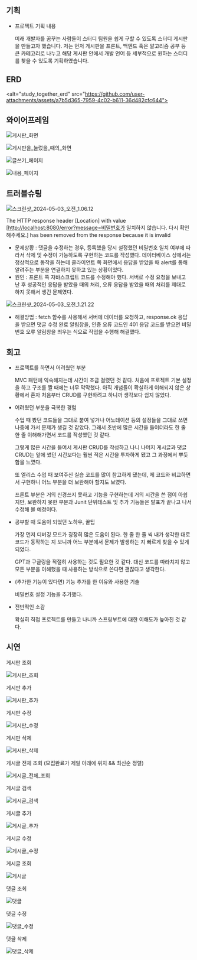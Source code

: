 ## 기획

- 프로젝트 기획 내용

  미래 개발자를 꿈꾸는 사람들이 스터디 팀원을 쉽게 구할 수 있도록 스터디 게시판을 만들고자 했습니다.
  저는 먼저 게시판을 프론트, 백엔드 혹은 알고리즘 공부 등 큰 카테고리로 나누고 해당 게시판 안에서 개발 언어 등 세부적으로 원하는 스터디를 찾을 수 있도록 기획하였습니다.


## ERD

<alt="study_together_erd" src="https://github.com/user-attachments/assets/a7b5d365-7959-4c02-b611-36d482cfc644">

## 와이어프레임

![게시판_화면](/uploads/3c95483fe1fb67289ec207e3aeec33d3/게시판_화면.png)

![게시판을_눌렀을_때의_화면](/uploads/f1d137e290c9099697fa567fbbf639fc/게시판을_눌렀을_때의_화면.png)

![글쓰기_페이지](/uploads/47460cae6a6a8988060590207e98e42a/글쓰기_페이지.png)

![내용_페이지](/uploads/3aec5c18d14f1eb2b19a0c9295cd6220/내용_페이지.png)

## 트러블슈팅

![스크린샷_2024-05-03_오전_1.06.12](/uploads/dfd2ba04e21b7ec73c7d98a909c1a745/스크린샷_2024-05-03_오전_1.06.12.png)

The HTTP response header [Location] with value [[http://localhost:8080/error?message=비밀번호가](http://localhost:8080/error?message=%EB%B9%84%EB%B0%80%EB%B2%88%ED%98%B8%EA%B0%80) 일치하지 않습니다. 다시 확인해주세요.] has been removed from the response because it is invalid

- 문제상황 : 댓글을 수정하는 경우, 등록했을 당시 설정했던 비밀번호 일치 여부에 따라서 삭제 및 수정이 가능하도록 구현하는 코드를 작성했다. 데이터베이스 상에서는 정상적으로 동작을 하는데 클라이언트 쪽 화면에서 응답을 받았을 때 alert를 통해 알려주는 부분을 연결하지 못하고 있는 상황이었다.
- 원인 : 프론트 쪽 자바스크립트 코드를 수정해야 했다. 서버로 수정 요청을 보내고 난 후 성공적인 응답을 받았을 때의 처리, 오류 응답을 받았을 때의 처리를 제대로 하지 못해서 생긴 문제였다.

![스크린샷_2024-05-03_오전_1.21.22](/uploads/cf849b0786fd55d47544a558736bea1d/스크린샷_2024-05-03_오전_1.21.22.png)

- 해결방법 : fetch 함수를 사용해서 서버에 데이터를 요청하고, response.ok 응답을 받으면 댓글 수정 완료 알림창을, 인증 오류 코드인 401 응답 코드를 받으면 비밀번호 오류 알림창을 띄우는 식으로 작업을 수행해 해결했다.

## 회고

- 프로젝트를 하면서 어려웠던 부분

  MVC 패턴에 익숙해지는데 시간이 조금 걸렸던 것 같다. 처음에 프로젝트 기본 설정을 하고 구조를 짤 때에는 너무 막막했다. 아직 개념들이 확실하게 이해되지 않은 상황에서 혼자 처음부터 CRUD를 구현하려고 하니까 생각보다 쉽지 않았다.

- 어려웠던 부분을 극복한 경험

  수업 때 봤던 코드들을 그대로 붙여 넣거나 어노테이션 등의 설정들을 그대로 쓰면 나중에 가서 문제가 생길 것 같았다. 그래서 초반에 많은 시간을 들이더라도 한 줄 한 줄 이해해가면서 코드를 작성했던 것 같다.

  그렇게 많은 시간을 들여서 게시판 CRUD를 작성하고 나니 나머지 게시글과 댓글 CRUD는 앞에 썼던 시간보다는 훨씬 적은 시간을 투자하게 됐고 그 과정에서 뿌듯함을 느꼈다.

  또 엘리스 수업 때 보여주신 실습 코드를 많이 참고하게 됐는데, 제 코드와 비교하면서 구현하니 어느 부분을 더 보완해야 할지도 보였다.

  프론트 부분은 거의 신경쓰지 못하고 기능을 구현하는데 거의 시간을 쓴 점이 아쉽지만, 보완하지 못한 부분과 Junit 단위테스트 및 추가 기능들은 발표가 끝나고 나서 수정해 볼 예정이다.

- 공부할 때 도움이 되었던 노하우, 꿀팁

  가장 먼저 디버깅 모드가 굉장히 많은 도움이 된다. 한 줄 한 줄 씩 내가 생각한 대로 코드가 동작하는 지 보니까 어느 부분에서 문제가 발생하는 지 빠르게 찾을 수 있게 되었다.

  GPT과 구글링을 적절히 사용하는 것도 필요한 것 같다. 대신 코드를 따라치지 않고 모든 부분을 이해했을 때 사용하는 방식으로 쓴다면 괜찮다고 생각한다.

- (추가한 기능이 있다면) 기능 추가를 한 이유와 사용한 기술

  비밀번호 설정 기능을 추가했다.

- 전반적인 소감

  확실히 직접 프로젝트를 만들고 나니까 스프링부트에 대한 이해도가 높아진 것 같다.


## 시연

게시판 조회

![게시판_조회](/uploads/73fddf00f06365862e1f777f3b9ca83d/게시판_조회.png)

게시판 추가

![게시판_추가](/uploads/311d6093b15bdc55d2baa8b2a3174306/게시판_추가.png)

게시판 수정

![게시판_수정](/uploads/35f0823a5bac05e50a3bb8bf3d19aa70/게시판_수정.png)

게시판 삭제

![게시판_삭제](/uploads/93f77f5bd08d986c4f7f36802f85f6de/게시판_삭제.png)

게시글 전체 조회 (모집완료가 제일 아래에 위치 && 최신순 정렬)

![게시글_전체_조회](/uploads/5478e71ccb567c38389252be9293298e/게시글_전체_조회.png)

게시글 검색

![게시글_검색](/uploads/5f225a4e068f65c764d98161b7fcab50/게시글_검색.png)

게시글 추가

![게시글_추가](/uploads/4c1ac299fc32b0bb0a438113d7fd169e/게시글_추가.png)

게시글 수정

![게시글_수정](/uploads/ad958f50da2b54d4f4c54f0ba1354c83/게시글_수정.png)

게시글 조회

![게시글](/uploads/7b1999626ff951a61118782255c9f2b7/게시글.png)

댓글 조회

![댓글](/uploads/54276e798d665add39c412cac7133605/댓글.png)

댓글 수정

![댓글_수정](/uploads/e7bb4a3fe11b1d61d56a6f3aad954c34/댓글_수정.png)

댓글 삭제

![댓글_삭제](/uploads/4e8c76ca01783cbfe52f12998a8c3b0d/댓글_삭제.png)

